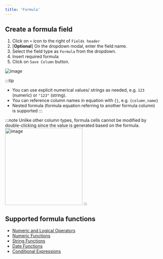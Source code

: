 ```yaml
---
title: 'Formula'
---
```



## Create a formula field

1. Click on `+` icon to the right of `Fields header`
2. [**Optional**] On the dropdown modal, enter the field name.
3. Select the field type as `Formula` from the dropdown.
4. Insert required formula  
5. Click on `Save Column` button.

![image](/img/v2/fields/formula.png)

:::tip
- You can use explicit numerical values/ strings as needed, e.g. `123` (numeric) or `"123"` (string).
- You can reference column names in equation with `{}`, e.g. `{column_name}`
- Nested formula (formula equation referring to another formula column) is supported
:::

:::note
Unlike other column types, formula cells cannot be modified by double-clicking since the value is generated based on the formula.
<img width="253" alt="image" src="https://user-images.githubusercontent.com/35857179/189109486-4d41f2b7-0a19-46ef-8bb4-a8d1aabd3592.png" />
:::

## Supported formula functions

- [Numeric and Logical Operators](015.operators.md)
- [Numeric Functions](020.numeric-functions.md)
- [String Functions](030.string-functions.md)
- [Date Functions](040.date-functions.md)
- [Conditional Expressions](050.conditional-expressions.md)










